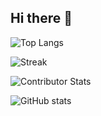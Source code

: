 ## Hi there 👋

![Top Langs](https://github-readme-stats.vercel.app/api/top-langs/?username=christopherbauer&layout=compact)

![Streak](https://github-readme-streak-stats.herokuapp.com/?user=christopherbauer&theme=onedark)

![Contributor Stats](https://github-contributor-stats.vercel.app/api?username=christopherbauer&limit=5&theme=onedark&combine_all_yearly_contributions=true)

![GitHub stats](https://github-readme-stats.vercel.app/api?username=christopherbauer&show_icons=true&theme=onedark)


<!--
**christopherbauer/christopherbauer** is a ✨ _special_ ✨ repository because its `README.md` (this file) appears on your GitHub profile.

Here are some ideas to get you started:

- 🔭 I’m currently working on ...
- 🌱 I’m currently learning ...
- 👯 I’m looking to collaborate on ...
- 🤔 I’m looking for help with ...
- 💬 Ask me about ...
- 📫 How to reach me: ...
- 😄 Pronouns: ...
- ⚡ Fun fact: ...
-->
